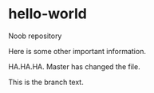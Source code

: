 # hello-world
Noob repository

Here is some other important information.

HA.HA.HA. Master has changed the file.

This is the branch text.

